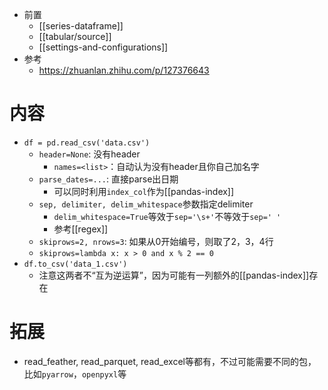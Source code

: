 - 前置
    - [[series-dataframe]]
    - [[tabular/source]]
    - [[settings-and-configurations]]
- 参考
  - https://zhuanlan.zhihu.com/p/127376643


# 内容
- `df = pd.read_csv('data.csv')`
  - `header=None`: 没有header
    - `names=<list>`：自动认为没有header且你自己加名字
  - `parse_dates=...`: 直接parse出日期
    - 可以同时利用`index_col`作为[[pandas-index]]
  - `sep, delimiter, delim_whitespace`参数指定delimiter
    - `delim_whitespace=True`等效于`sep='\s+'`不等效于`sep=' '`
    - 参考[[regex]]
  - `skiprows=2, nrows=3`: 如果从0开始编号，则取了2，3，4行
  - `skiprows=lambda x: x > 0 and x % 2 == 0`
- `df.to_csv('data_1.csv')`
  - 注意这两者不“互为逆运算”，因为可能有一列额外的[[pandas-index]]存在
# 拓展
- read_feather, read_parquet, read_excel等都有，不过可能需要不同的包，比如`pyarrow`，`openpyxl`等